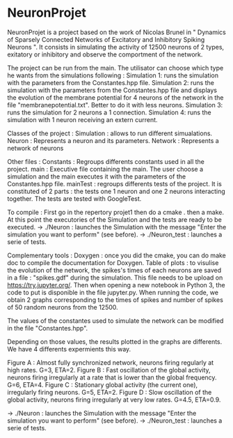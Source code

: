 # NeuronProjet

NeuronProjet is a project based on the work of Nicolas Brunel in " Dynamics of Sparsely Connected Networks of Excitatory and Inhibitory Spiking Neurons ". It consists in simulating the activity of 12500 neurons of 2 types, exitatory or inhibitory and observe the comportment of the network.


The project can be run from the main. The utilisator can choose which type he wants from the simulations following : 
Simulation 1: runs the simulation with the parameters from the Constantes.hpp file. 
Simulation 2: runs the simulation with the parameters from the Constantes.hpp file and displays the evolution of the membrane potential for 4 neurons of the network in the file "membranepotential.txt". Better to do it with less neurons.
Simulation 3: runs the simulation for 2 neurons a 1 connection.
Simulation 4: runs the simulation with 1 neuron receiving an extern current.

Classes of the project : 
Simulation : allows to run different simualations. 
Neuron : Represents a neuron and its parameters. 
Network : Represents a network of neurons

Other files :
Constants : Regroups differents constants used in all the project. 
main : Executive file containing the main. The user choose a simulation and the main executes it with the parameters of the Constantes.hpp file. 
mainTest : regroups differents tests of the project. It is constituted of 2 parts : the tests one 1 neuron and one 2 neurons interacting together. The tests are tested with GoogleTest.

To compile :
First go in the repertory projet1 then do a cmake . then a make. At this point the executories of the Simulation and the tests are ready to be executed. 
-> ./Neuron : launches the Simulation with the message "Enter the simulation you want to perform" (see before). 
-> ./Neuron_test : launches a serie of tests.

Complementary tools :
Doxygen : once you did the cmake, you can do make doc to compile the documentation for Doxygen. 
Table of plots : to visulise the evolution of the network, the spikes's times of each neurons are saved in a file : "spikes.gdf" during the simulation. This file needs to be upload on  https://try.jupyter.org/. Then when opening a new notebook in Python 3, the code to put is disponible in the file jupyter.py. When running the code, we obtain 2 graphs corresponding to the times of spikes and number of spikes of 50 random neurons from the 12500.

The values of the constantes used to simulate the network can be modified in the file "Constantes.hpp".

Depending on those values, the results plotted in the graphs are differents. We have 4 differents expermients this way.

Figure A : Almost fully synchronized network, neurons firing regularly at high rates. G=3, ETA=2.
Figure B : Fast oscillation of the global activity, neurons firing irregularly at a rate that is lower than the global frequency. G=6, ETA=4.
Figure C : Stationary global activity (the current one), irregularly firing neurons. G=5, ETA=2.
Figure D : Slow oscillation of the global activity, neurons firing
irregularly at very low rates. G=4.5, ETA=0.9.


-> ./Neuron : launches the Simulation with the message "Enter the simulation you want to perform" (see before).
-> ./Neuron_test : launches a serie of tests.
